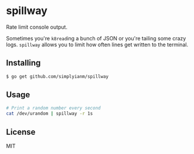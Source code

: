 # spillway

Rate limit console output.

Sometimes you're `k8read`ing a bunch of JSON or you're tailing some crazy logs. `spillway` allows you to limit how often lines get written to the terminal.

## Installing

```bash
$ go get github.com/simplyianm/spillway
```

## Usage

```bash
# Print a random number every second
cat /dev/urandom | spillway -r 1s
```

## License

MIT
